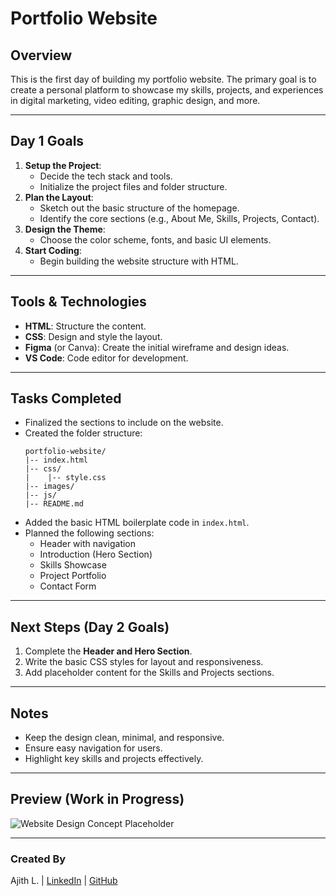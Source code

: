 # Portfolio Website

## Overview
This is the first day of building my portfolio website. The primary goal is to create a personal platform to showcase my skills, projects, and experiences in digital marketing, video editing, graphic design, and more.

---

## Day 1 Goals
1. **Setup the Project**:
   - Decide the tech stack and tools.
   - Initialize the project files and folder structure.
2. **Plan the Layout**:
   - Sketch out the basic structure of the homepage.
   - Identify the core sections (e.g., About Me, Skills, Projects, Contact).
3. **Design the Theme**:
   - Choose the color scheme, fonts, and basic UI elements.
4. **Start Coding**:
   - Begin building the website structure with HTML.

---

## Tools & Technologies
- **HTML**: Structure the content.
- **CSS**: Design and style the layout.
- **Figma** (or Canva): Create the initial wireframe and design ideas.
- **VS Code**: Code editor for development.

---

## Tasks Completed
- Finalized the sections to include on the website.
- Created the folder structure:
  ```
  portfolio-website/
  |-- index.html
  |-- css/
  |    |-- style.css
  |-- images/
  |-- js/
  |-- README.md
  ```
- Added the basic HTML boilerplate code in `index.html`.
- Planned the following sections:
  - Header with navigation
  - Introduction (Hero Section)
  - Skills Showcase
  - Project Portfolio
  - Contact Form

---

## Next Steps (Day 2 Goals)
1. Complete the **Header and Hero Section**.
2. Write the basic CSS styles for layout and responsiveness.
3. Add placeholder content for the Skills and Projects sections.

---

## Notes
- Keep the design clean, minimal, and responsive.
- Ensure easy navigation for users.
- Highlight key skills and projects effectively.

---

## Preview (Work in Progress)
![Website Design Concept Placeholder](#)

---

### Created By
Ajith L. | [LinkedIn](#) | [GitHub](#)

